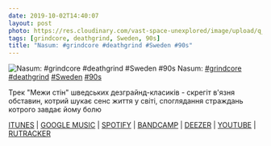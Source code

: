 ```yaml
---
date: 2019-10-02T14:40:07
layout: post
photo: https://res.cloudinary.com/vast-space-unexplored/image/upload/q_auto,dpr_auto,w_auto/photos/photo_745_02-10-2019_14-40-07.jpg
tags: [grindcore, deathgrind, Sweden, 90s]
title: "Nasum: #grindcore #deathgrind #Sweden #90s"
---
```

![Nasum: #grindcore #deathgrind #Sweden #90s](https://res.cloudinary.com/vast-space-unexplored/image/upload/q_auto,dpr_auto,w_auto/photos/photo_745_02-10-2019_14-40-07.jpg)
Nasum: [#grindcore](/tags/#grindcore) [#deathgrind](/tags/#deathgrind) [#Sweden](/tags/#Sweden) [#90s](/tags/#90s)

Трек &quot;Межи стін&quot; шведських дезграйнд-класиків - скрегіт в&#39;язня обставин, котрий шукає сенс життя у світі, споглядання страждань котрого завдає йому болю

[ITUNES](https://music.apple.com/us/album/grind-finale/120316276) \| [GOOGLE MUSIC](https://play.google.com/music/m/Bfvgi4hckp7f2f5wkriu62hhwta?t=Grind_Finale_-_Nasum) \| [SPOTIFY](https://open.spotify.com/album/4WP5PYC8feRUh5Wyu703ep) \| [BANDCAMP](https://nasum.bandcamp.com/album/grind-finale) \| [DEEZER](https://www.deezer.com/album/1004095?utm_source=deezer&amp;utm_content=album-1004095&amp;utm_term=1601611822_1570016326&amp;utm_medium=web) \| [YOUTUBE](https://www.youtube.com/playlist?list=PL53375E975EB0BD32) \| [RUTRACKER](https://rutracker.org/forum/viewtopic.php?t=3566713)